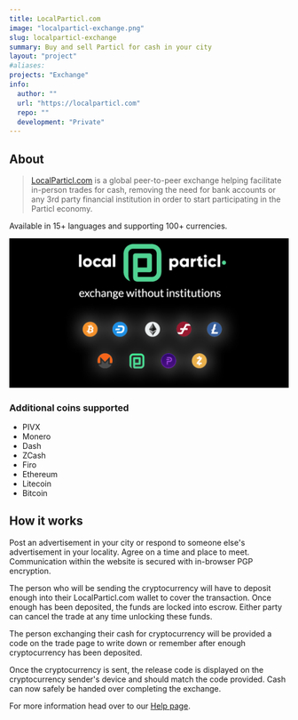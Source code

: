 ```yaml
---
title: LocalParticl.com
image: "localparticl-exchange.png"
slug: localparticl-exchange
summary: Buy and sell Particl for cash in your city
layout: "project"
#aliases:
projects: "Exchange"
info:
  author: ""
  url: "https://localparticl.com"
  repo: ""
  development: "Private"
---
```


## About

> [LocalParticl.com](https://www.localparticl.com) is a global peer-to-peer exchange helping facilitate in-person trades for cash, removing the need for bank accounts or any 3rd party financial institution in order to start participating in the Particl economy.

Available in 15+ languages and supporting 100+ currencies.

[![localparticl.com](localparticl-exchange.png)](https://www.localparticl.com)


### Additional coins supported

- PIVX
- Monero
- Dash
- ZCash
- Firo
- Ethereum
- Litecoin
- Bitcoin


## How it works

Post an advertisement in your city or respond to someone else's advertisement in your locality. Agree on a time and place to meet. Communication within the website is secured with in-browser PGP encryption.

The person who will be sending the cryptocurrency will have to deposit enough into their LocalParticl.com wallet to cover the transaction. Once enough has been deposited, the funds are locked into escrow. Either party can cancel the trade at any time unlocking these funds.

The person exchanging their cash for cryptocurrency will be provided a code on the trade page to write down or remember after enough cryptocurrency has been deposited. 

Once the cryptocurrency is sent, the release code is displayed on the cryptocurrency sender's device and should match the code provided. Cash can now safely be handed over completing the exchange.

For more information head over to our [Help page](https://www.localparticl.com/page=docs&name=help).
